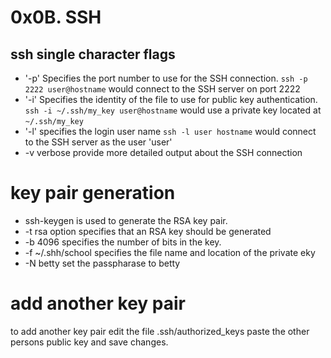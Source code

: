 # 0x0B. SSH
## ssh single character flags
- '-p' Specifies the port number to use for the SSH connection.
`ssh -p 2222 user@hostname` would connect to the SSH server on port 2222
- '-i' Specifies the identity of the file to use for public key authentication.
`ssh -i ~/.ssh/my_key user@hostname` would use a private key located at `~/.ssh/my_key`
- '-l' specifies the login user name `ssh -l user hostname` would connect to the SSH server as the user 'user'
- -v verbose provide more detailed output about the SSH connection
# key pair generation
- ssh-keygen is used to generate the RSA key pair.
- -t rsa option specifies that an RSA key should be generated
- -b 4096 specifies the number of bits in the key.
- -f ~/.shh/school specifies the file name and location of the private eky
- -N betty set the passpharase to betty
# add another key pair
to add another key pair edit the file .ssh/authorized_keys paste the other persons public key and save changes.
